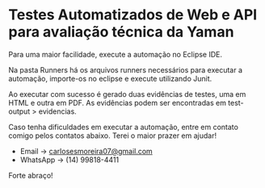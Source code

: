 # Testes Automatizados de Web e API para avaliação técnica da Yaman

Para uma maior facilidade, execute a automação no Eclipse IDE.

Na pasta Runners há os arquivos runners necessários para executar a automação, importe-os no eclipse e execute utilizando Junit.

Ao executar com sucesso é gerado duas evidências de testes, uma em HTML e outra em PDF. As evidências podem ser encontradas em test-output > evidencias.

Caso tenha dificuldades em executar a automação, entre em contato comigo pelos contatos abaixo. Terei o maior prazer em ajudar!

- Email -> carlosesmoreira07@gmail.com
- WhatsApp -> (14) 99818-4411

Forte abraço!

